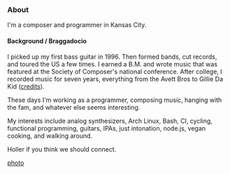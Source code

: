 ### About

I'm a composer and programmer in Kansas City.

#### Background / Braggadocio

I picked up my first bass guitar in 1996. Then formed bands, cut records, and 
toured the US a few times. I earned a B.M. and wrote music that was featured at 
the Society of Composer's national conference. After college, I recorded music 
for seven years, everything from the Avett Bros to Gillie Da Kid
([credits](/credits)).

These days I'm working as a programmer, composing music, hanging with the fam,
and whatever else seems interesting.

My interests include analog synthesizers, Arch Linux, Bash, CI, cycling, functional 
programming, guitars, IPAs, just intonation, node.js, vegan cooking, and walking around.

Holler if you think we should connect.

[photo](/assets/images/joefresco.jpg)

